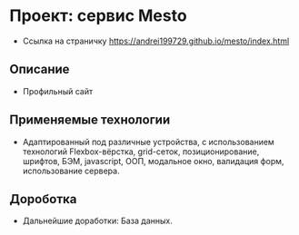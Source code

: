 # Проект: сервис Mesto

* Ссылка на страничку https://andrei199729.github.io/mesto/index.html

## Описание

* Профильный сайт

## Применяемые технологии

* Адаптированный под различные устройства, с использованием технологий Flexbox-вёрстка, grid-сеток, позиционирование, шрифтов, БЭМ, javascript, ООП, модальное окно, валидация форм, использование сервера.

## Дороботка

* Дальнейшие доработки: База данных.